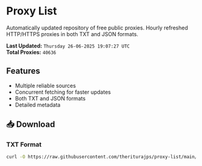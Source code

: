 # Proxy List

Automatically updated repository of free public proxies. Hourly refreshed HTTP/HTTPS proxies in both TXT and JSON formats.

**Last Updated:** `Thursday 26-06-2025 19:07:27 UTC`  
**Total Proxies:** `40636`

## Features
- Multiple reliable sources
- Concurrent fetching for faster updates
- Both TXT and JSON formats
- Detailed metadata

## 📥 Download

### TXT Format
```bash
curl -O https://raw.githubusercontent.com/theriturajps/proxy-list/main/proxies.txt